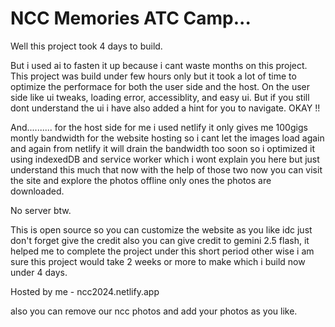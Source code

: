 # NCC Memories ATC Camp...
Well this project took 4 days to build.

But i used ai to fasten it up because i cant waste months on this project. This project was build under few hours only but it took a lot of time to optimize the performace for both the user side and the host. 
On the user side like ui tweaks, loading error, accessiblity, and easy ui.
But if you still dont understand the ui i have also added a hint for you to navigate. 
OKAY !!

And..........
for the host side for me i used netlify it only gives me 100gigs montly bandwidth for the website hosting so i cant let the images load again and again from netlify it will drain the bandwidth too soon so i optimized it using indexedDB and service worker which i wont explain you here but just understand this much that now with the help of those two now you can visit the site and explore the photos offline only ones the photos are downloaded. 

No server btw.

This is open source so you can customize the website as you like idc just don't forget give the credit also you can give credit to gemini 2.5 flash, it helped me to complete the project under this short period other wise i am sure this project would take 2 weeks or more to make which i build now under 4 days.

Hosted by me - ncc2024.netlify.app

also you can remove our ncc photos and add your photos as you like.
